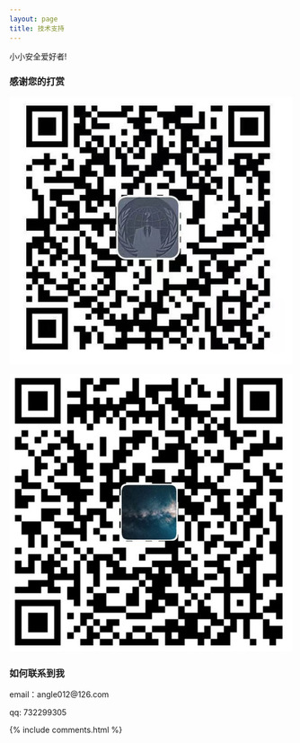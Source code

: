 ```yaml
---
layout: page
title: 技术支持 
---
```


小小安全爱好者!


<h3> 感谢您的打赏 </h3> 

![](/images/payimg/alipayimg.jpg)

![](/images/payimg/weipayimg.jpg)

<h3> 如何联系到我 </h3>

<p> 
email：angle012@126.com      
<p> 
qq: 732299305    
<p> 

{% include comments.html %}

